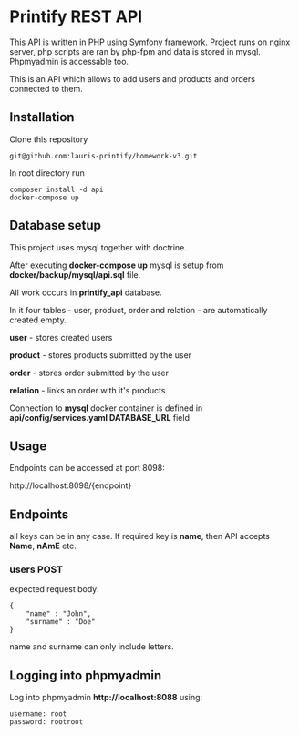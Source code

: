 # Printify REST API

This API is written in PHP using Symfony framework.
Project runs on nginx server, php scripts are ran by php-fpm and data is stored in mysql. Phpmyadmin is accessable too.

This is an API which allows to add users and products and orders connected to them.

## Installation

Clone this repository

```
git@github.com:lauris-printify/homework-v3.git
```

In root directory run

```
composer install -d api
docker-compose up
```

## Database setup

This project uses mysql together with doctrine.

After executing **docker-compose up** mysql is setup from **docker/backup/mysql/api.sql** file.

All work occurs in **printify_api** database.

In it four tables - user, product, order and relation - are automatically created empty.

**user** - stores created users

**product** - stores products submitted by the user

**order** - stores order submitted by the user

**relation** - links an order with it's products

Connection to **mysql** docker container is defined in **api/config/services.yaml DATABASE_URL** field

## Usage

Endpoints can be accessed at port 8098:

http://localhost:8098/{endpoint}

## Endpoints

all keys can be in any case. If required key is **name**, then API accepts **Name**, **nAmE** etc.

### users POST

expected request body:

```
{
	"name" : "John",
	"surname" : "Doe"
}
```
name and surname can only include letters.

## Logging into phpmyadmin

Log into phpmyadmin **http://localhost:8088** using:

```
username: root
password: rootroot
```
